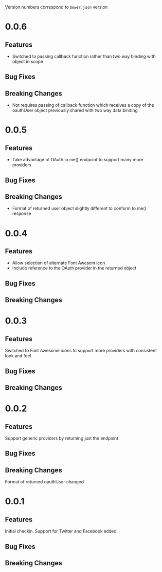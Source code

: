 Version numbers correspond to `bower.json` version

# 0.0.6

## Features
* Switched to passing callback function rather than two way binding with object in scope

## Bug Fixes

## Breaking Changes
* Not requires passing of callback function which receives a copy of the oauthUser object previously shared with two way data binding


# 0.0.5

## Features
* Take advantage of OAuth.io me() endpoint to support many more providers

## Bug Fixes

## Breaking Changes
* Format of returned user object slightly different to conform to me() response

# 0.0.4

## Features
* Allow selection of alternate Font Awesom icon
* Include reference to the OAuth provider in the returned object

## Bug Fixes

## Breaking Changes

# 0.0.3

## Features
Switched to Font Awesome icons to support more providers with consistent look and feel

## Bug Fixes

## Breaking Changes

# 0.0.2

## Features
Support generic providers by returning just the endpoint

## Bug Fixes

## Breaking Changes
Format of returned oauthUser changed

# 0.0.1

## Features
Initial checkin. Support for Twitter and Facebook added.

## Bug Fixes

## Breaking Changes